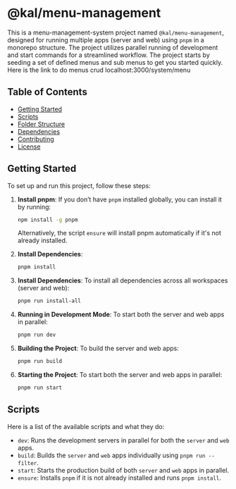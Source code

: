 # @kal/menu-management

This is a menu-management-system project named `@kal/menu-management`, designed for running multiple apps (server and web) using `pnpm` in a monorepo structure. The project utilizes parallel running of development and start commands for a streamlined workflow.
The project starts by seeding a set of defined menus and sub menus to get you started quickly. 
Here is the link to do menus crud 
 localhost:3000/system/menu
## Table of Contents
- [Getting Started](#getting-started)
- [Scripts](#scripts)
- [Folder Structure](#folder-structure)
- [Dependencies](#dependencies)
- [Contributing](#contributing)
- [License](#license)

## Getting Started

To set up and run this project, follow these steps:

1. **Install pnpm**: If you don’t have `pnpm` installed globally, you can install it by running:
    ```bash
    npm install -g pnpm
    ```
    Alternatively, the script `ensure` will install pnpm automatically if it's not already installed.

2. **Install Dependencies**: 
    ```bash
    pnpm install
    ```

3. **Install Dependencies**: 
    To install all dependencies across all workspaces (server and web):
    ```bash
    pnpm run install-all
    ```


4. **Running in Development Mode**: 
    To start both the server and web apps in parallel:
    ```bash
    pnpm run dev
    ```

5. **Building the Project**:
    To build the server and web apps:
    ```bash
    pnpm run build
    ```

6. **Starting the Project**: 
    To start both the server and web apps in parallel:
    ```bash
    pnpm run start
    ```

## Scripts

Here is a list of the available scripts and what they do:

- `dev`: Runs the development servers in parallel for both the `server` and `web` apps.
- `build`: Builds the `server` and `web` apps individually using `pnpm run --filter`.
- `start`: Starts the production build of both `server` and `web` apps in parallel.
- `ensure`: Installs `pnpm` if it is not already installed and runs `pnpm install`.

 

